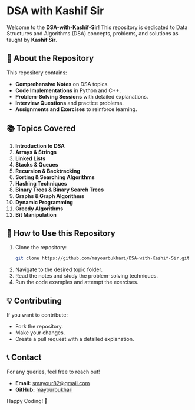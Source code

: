 # DSA with Kashif Sir

Welcome to the **DSA-with-Kashif-Sir**! This repository is dedicated to Data Structures and Algorithms (DSA) concepts, problems, and solutions as taught by **Kashif Sir**.

## 📌 About the Repository
This repository contains:
- **Comprehensive Notes** on DSA topics.
- **Code Implementations** in Python and C++.
- **Problem-Solving Sessions** with detailed explanations.
- **Interview Questions** and practice problems.
- **Assignments and Exercises** to reinforce learning.

## 📚 Topics Covered
1. **Introduction to DSA**
2. **Arrays & Strings**
3. **Linked Lists**
4. **Stacks & Queues**
5. **Recursion & Backtracking**
6. **Sorting & Searching Algorithms**
7. **Hashing Techniques**
8. **Binary Trees & Binary Search Trees**
9. **Graphs & Graph Algorithms**
10. **Dynamic Programming**
11. **Greedy Algorithms**
12. **Bit Manipulation**

## 🚀 How to Use this Repository
1. Clone the repository:
   ```bash
   git clone https://github.com/mayourbukhari/DSA-with-Kashif-Sir.git
   ```
2. Navigate to the desired topic folder.
3. Read the notes and study the problem-solving techniques.
4. Run the code examples and attempt the exercises.

## 💡 Contributing
If you want to contribute:
- Fork the repository.
- Make your changes.
- Create a pull request with a detailed explanation.

## 📞 Contact
For any queries, feel free to reach out!
- **Email:** smayour82@gmail.com
- **GitHub:** [mayourbukhari](https://github.com/mayourbukhari)

Happy Coding! 🚀


